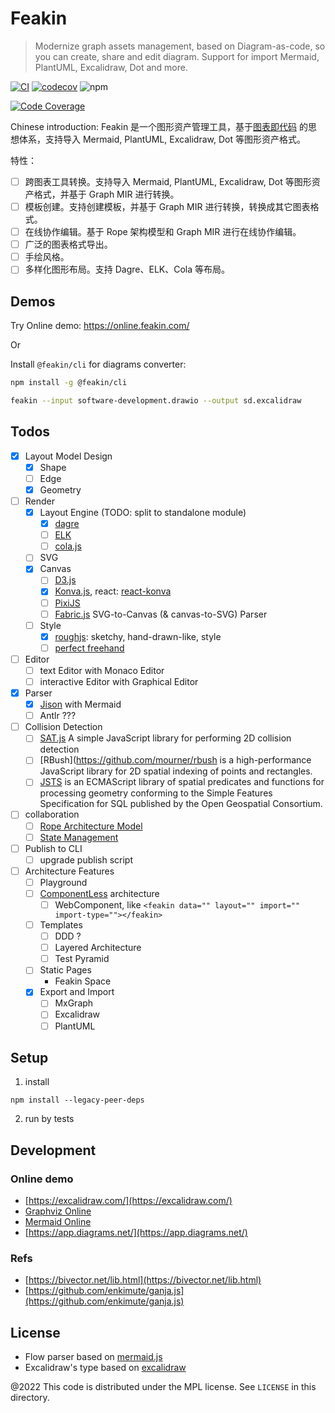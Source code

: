# Feakin

> Modernize graph assets management, based on Diagram-as-code, so you can create, share and edit diagram. Support for import Mermaid, PlantUML, Excalidraw, Dot and more.

[![CI](https://github.com/feakin/feakin/actions/workflows/ci.yml/badge.svg)](https://github.com/feakin/feakin/actions/workflows/ci.yml) [![codecov](https://codecov.io/gh/feakin/feakin/branch/master/graph/badge.svg?token=XO0930Z3TE)](https://codecov.io/gh/feakin/feakin) ![npm](https://img.shields.io/npm/v/@feakin/parser)

[![Code Coverage](https://codecov.io/gh/feakin/feakin/branch/master/graphs/tree.svg?token=XO0930Z3TE)](https://app.codecov.io/gh/feakin/feakin)

Chinese introduction: Feakin 是一个图形资产管理工具，基于[图表即代码](https://www.phodal.com/blog/diagram-as-code/) 的思想体系，支持导入 Mermaid, PlantUML, Excalidraw, Dot 等图形资产格式。

特性：

- [ ] 跨图表工具转换。支持导入 Mermaid, PlantUML, Excalidraw, Dot 等图形资产格式，并基于 Graph MIR 进行转换。
- [ ] 模板创建。支持创建模板，并基于 Graph MIR 进行转换，转换成其它图表格式。
- [ ] 在线协作编辑。基于 Rope 架构模型和 Graph MIR 进行在线协作编辑。
- [ ] 广泛的图表格式导出。
- [ ] 手绘风格。
- [ ] 多样化图形布局。支持 Dagre、ELK、Cola 等布局。

## Demos

Try Online demo: https://online.feakin.com/

Or

Install `@feakin/cli` for diagrams converter: 

```bash
npm install -g @feakin/cli

feakin --input software-development.drawio --output sd.excalidraw
```

## Todos

- [x] Layout Model Design
  - [x] Shape
  - [ ] Edge
  - [x] Geometry
- [ ] Render
  - [x] Layout Engine (TODO: split to standalone module)
    - [x] [dagre](https://github.com/dagrejs/dagre)
    - [ ] [ELK](https://github.com/kieler/elkjs)
    - [ ] [cola.js](https://ialab.it.monash.edu/webcola/)
  - [ ] SVG
  - [x] Canvas
    - [ ] [D3.js](https://github.com/d3/d3)
    - [x] [Konva.js](https://github.com/konvajs/konva), react: [react-konva](https://github.com/konvajs/react-konva)
    - [ ] [PixiJS](https://github.com/pixijs/pixijs)
    - [ ] [Fabric.js](https://github.com/fabricjs/fabric.js) SVG-to-Canvas (& canvas-to-SVG) Parser
  - [ ] Style
    - [x] [roughjs](https://github.com/rough-stuff/rough): sketchy, hand-drawn-like, style
    - [ ] [perfect freehand](https://github.com/steveruizok/perfect-freehand)
- [ ] Editor
  - [ ] text Editor with Monaco Editor
  - [ ] interactive Editor with Graphical Editor
- [x] Parser
  - [x] [Jison](https://github.com/zaach/jison) with Mermaid
  - [ ] Antlr ???
- [ ] Collision Detection
  - [ ] [SAT.js](https://github.com/jriecken/sat-js) A simple JavaScript library for performing 2D collision detection
  - [ ] [RBush](https://github.com/mourner/rbush is a high-performance JavaScript library for 2D spatial indexing of points and rectangles.
  - [ ] [JSTS](https://github.com/bjornharrtell/jsts) is an ECMAScript library of spatial predicates and functions for processing geometry conforming to the Simple Features Specification for SQL published by the Open Geospatial Consortium.
- [ ] collaboration
  - [ ] [Rope Architecture Model](https://blog.jetbrains.com/zh-hans/fleet/2022/02/fleet-below-deck-part-ii-breaking-down-the-editor/)
  - [ ] [State Management](https://blog.jetbrains.com/zh-hans/fleet/2022/06/fleet-below-deck-part-iii-state-management/)
- [ ] Publish to CLI
  - [ ] upgrade publish script
- [ ] Architecture Features
  - [ ] Playground
  - [ ] [ComponentLess](https://componentless.com/) architecture
    - [ ] WebComponent, like `<feakin data="" layout="" import="" import-type=""></feakin>`
  - [ ] Templates
    - [ ] DDD ?
    - [ ] Layered Architecture
    - [ ] Test Pyramid
  - [ ] Static Pages
    - Feakin Space
  - [x] Export and Import
    - [ ] MxGraph
    - [ ] Excalidraw
    - [ ] PlantUML
  
## Setup

1. install

```
npm install --legacy-peer-deps
```

2. run by tests

## Development

### Online demo

- [https://excalidraw.com/](https://excalidraw.com/)
- [Graphviz Online](https://dreampuf.github.io/GraphvizOnline/)
- [Mermaid Online](https://mermaid.live/edit)
- [https://app.diagrams.net/](https://app.diagrams.net/)

### Refs

- [https://bivector.net/lib.html](https://bivector.net/lib.html)
- [https://github.com/enkimute/ganja.js](https://github.com/enkimute/ganja.js)

## License

- Flow parser based on [mermaid.js](https://github.com/mermaid-js/)
- Excalidraw's type based on [excalidraw](https://github.com/excalidraw/excalidraw)

@2022 This code is distributed under the MPL license. See `LICENSE` in this directory.
